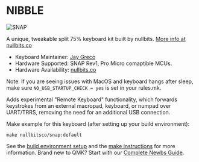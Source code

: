 # NIBBLE

![SNAP](https://nullbits.co/static/img/snap10.jpg)

A unique, tweakable split 75% keyboard kit built by nullbits. [More info at nullbits.co](https://nullbits.co/nibble/)

* Keyboard Maintainer: [Jay Greco](https://github.com/jaygreco)
* Hardware Supported: SNAP Rev1, Pro Micro comaptible MCUs.
* Hardware Availability: [nullbits.co](https://nullbits.co/)

Note: If you are seeing issues with MacOS and keyboard hangs after sleep, make sure `NO_USB_STARTUP_CHECK = yes` is set in your rules.mk.

Adds experimental "Remote Keyboard" functionality, which forwards keystrokes from an external macropad, keyboard, or numpad over UART/TRRS, removing the need for an additional USB connection. 

Make example for this keyboard (after setting up your build environment):

    make nullbitsco/snap:default

See the [build environment setup](https://docs.qmk.fm/#/getting_started_build_tools) and the [make instructions](https://docs.qmk.fm/#/getting_started_make_guide) for more information. Brand new to QMK? Start with our [Complete Newbs Guide](https://docs.qmk.fm/#/newbs).
